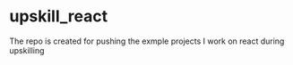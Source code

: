 # upskill_react

The repo is created for pushing the exmple projects I work on react during upskilling
